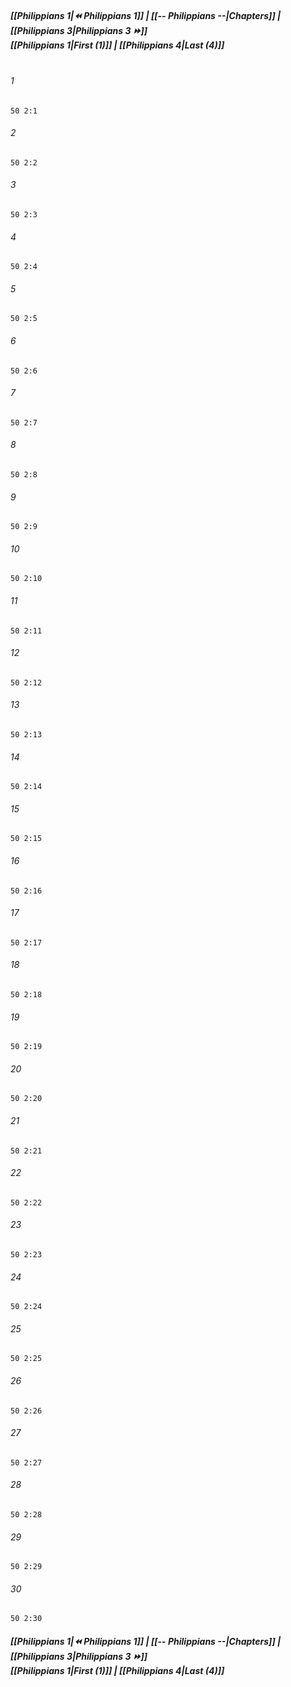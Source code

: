 
##### **[[Philippians 1|⏪ Philippians 1]] | [[-- Philippians --|Chapters]] | [[Philippians 3|Philippians 3 ⏩]]**<br>**[[Philippians 1|First (1)]] | [[Philippians 4|Last (4)]]**<br><br>

###### 1
``` verse
50 2:1
```
###### 2
``` verse
50 2:2
```
###### 3
``` verse
50 2:3
```
###### 4
``` verse
50 2:4
```
###### 5
``` verse
50 2:5
```
###### 6
``` verse
50 2:6
```
###### 7
``` verse
50 2:7
```
###### 8
``` verse
50 2:8
```
###### 9
``` verse
50 2:9
```
###### 10
``` verse
50 2:10
```
###### 11
``` verse
50 2:11
```
###### 12
``` verse
50 2:12
```
###### 13
``` verse
50 2:13
```
###### 14
``` verse
50 2:14
```
###### 15
``` verse
50 2:15
```
###### 16
``` verse
50 2:16
```
###### 17
``` verse
50 2:17
```
###### 18
``` verse
50 2:18
```
###### 19
``` verse
50 2:19
```
###### 20
``` verse
50 2:20
```
###### 21
``` verse
50 2:21
```
###### 22
``` verse
50 2:22
```
###### 23
``` verse
50 2:23
```
###### 24
``` verse
50 2:24
```
###### 25
``` verse
50 2:25
```
###### 26
``` verse
50 2:26
```
###### 27
``` verse
50 2:27
```
###### 28
``` verse
50 2:28
```
###### 29
``` verse
50 2:29
```
###### 30
``` verse
50 2:30
```

##### **[[Philippians 1|⏪ Philippians 1]] | [[-- Philippians --|Chapters]] | [[Philippians 3|Philippians 3 ⏩]]**<br>**[[Philippians 1|First (1)]] | [[Philippians 4|Last (4)]]**
